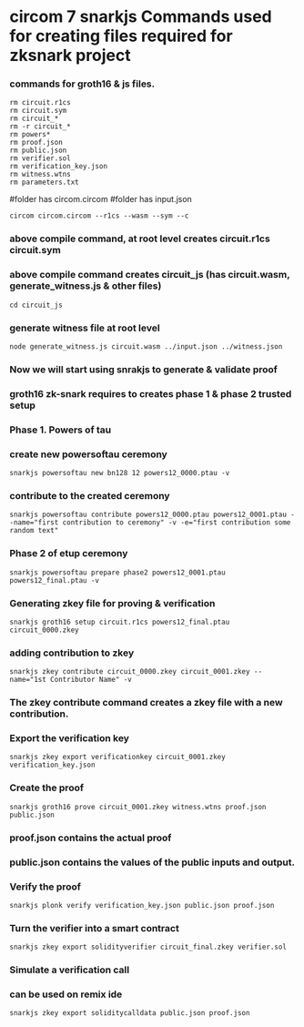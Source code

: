 # circom 7 snarkjs Commands used for creating files required for zksnark project

### commands for groth16 & js files.

```
rm circuit.r1cs
rm circuit.sym
rm circuit_*
rm -r circuit_*
rm powers*
rm proof.json
rm public.json
rm verifier.sol
rm verification_key.json
rm witness.wtns
rm parameters.txt
```

#folder has circom.circom
#folder has input.json

 ``` circom circom.circom --r1cs --wasm --sym --c ```

### above compile command, at root level creates circuit.r1cs circuit.sym 
### above compile command creates circuit_js (has circuit.wasm, generate_witness.js & other files)


 ``` cd circuit_js ``` 

### generate witness file at root level
 ``` node generate_witness.js circuit.wasm ../input.json ../witness.json ``` 

### Now we will start using snrakjs to generate & validate proof
### groth16 zk-snark requires to creates phase 1 & phase 2 trusted setup

### Phase 1. Powers of tau

### create new powersoftau ceremony
 ``` snarkjs powersoftau new bn128 12 powers12_0000.ptau -v ``` 

### contribute to the created ceremony
 ``` snarkjs powersoftau contribute powers12_0000.ptau powers12_0001.ptau --name="first contribution to ceremony" -v -e="first contribution some random text" ``` 

### Phase 2 of etup ceremony
 ``` snarkjs powersoftau prepare phase2 powers12_0001.ptau powers12_final.ptau -v ``` 

### Generating zkey file for proving & verification 
 ``` snarkjs groth16 setup circuit.r1cs powers12_final.ptau circuit_0000.zkey ``` 

### adding contribution to zkey
 ``` snarkjs zkey contribute circuit_0000.zkey circuit_0001.zkey --name="1st Contributor Name" -v ``` 

### The zkey contribute command creates a zkey file with a new contribution.

### Export the verification key
 ``` snarkjs zkey export verificationkey circuit_0001.zkey verification_key.json ``` 

### Create the proof
 ``` snarkjs groth16 prove circuit_0001.zkey witness.wtns proof.json public.json ``` 

### proof.json contains the actual proof
### public.json contains the values of the public inputs and output.

### Verify the proof
 ``` snarkjs plonk verify verification_key.json public.json proof.json ``` 

### Turn the verifier into a smart contract
 ``` snarkjs zkey export solidityverifier circuit_final.zkey verifier.sol ``` 

### Simulate a verification call
### can be used on remix ide
 ``` snarkjs zkey export soliditycalldata public.json proof.json ``` 
